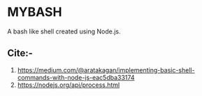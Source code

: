 # MYBASH

A bash like shell created using Node.js.

## Cite:-

1) https://medium.com/@aratakagan/implementing-basic-shell-commands-with-node-js-eac5dba33174
1) https://nodejs.org/api/process.html